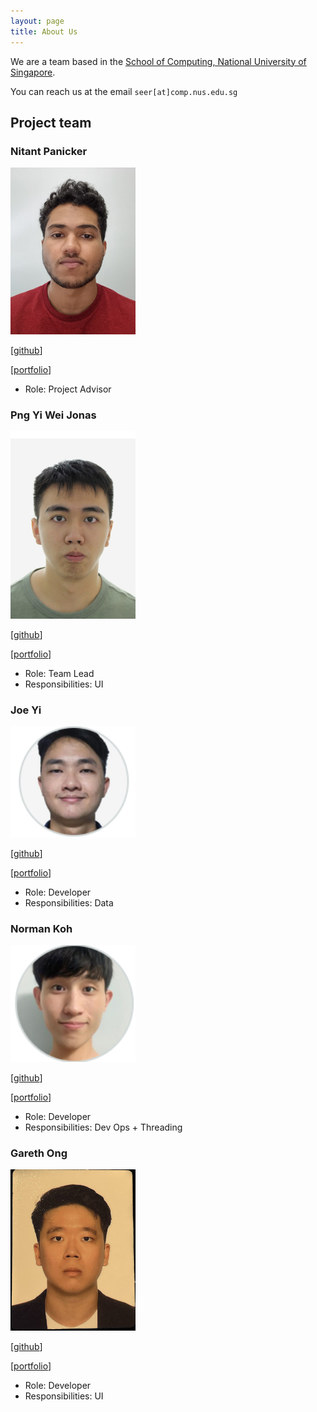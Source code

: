 ```yaml
---
layout: page
title: About Us
---
```


We are a team based in the [School of Computing, National University of Singapore](http://www.comp.nus.edu.sg).

You can reach us at the email `seer[at]comp.nus.edu.sg`

## Project team

### Nitant Panicker

<img src="images/nitant.png" width="200px">

[[github](https://github.com/nitant-p)]

[[portfolio](team/nitant.md)]

* Role: Project Advisor

### Png Yi Wei Jonas

<img src="images/jonaspng.png" width="200px">

[[github](http://github.com/Jonaspng)]

[[portfolio](team/jonaspng.md)]

* Role: Team Lead
* Responsibilities: UI

### Joe Yi

<img src="images/jjoeyi.png" width="200px">

[[github](http://github.com/JJoeyi)]

[[portfolio](team/jjoeyi.md)]

* Role: Developer
* Responsibilities: Data

### Norman Koh

<img src="images/normkoh.png" width="200px">

[[github](http://github.com/normkoh)]

[[portfolio](team/normkoh.md)]

* Role: Developer
* Responsibilities: Dev Ops + Threading

### Gareth Ong

<img src="images/garethong.png" width="200px">

[[github](http://github.com/GarethOng)]

[[portfolio](team/garethong.md)]

* Role: Developer
* Responsibilities: UI
